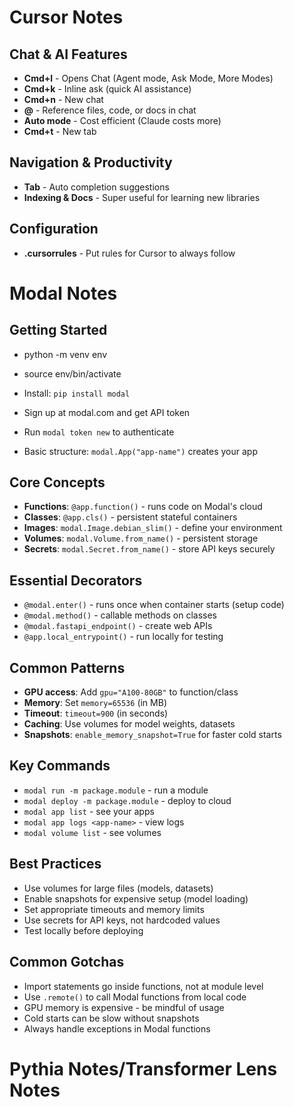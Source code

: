# Cursor Notes

## Chat & AI Features
- **Cmd+l** - Opens Chat (Agent mode, Ask Mode, More Modes)
- **Cmd+k** - Inline ask (quick AI assistance)
- **Cmd+n** - New chat
- **@** - Reference files, code, or docs in chat
- **Auto mode** - Cost efficient (Claude costs more)
- **Cmd+t** - New tab

## Navigation & Productivity
- **Tab** - Auto completion suggestions
- **Indexing & Docs** - Super useful for learning new libraries

## Configuration
- **.cursorrules** - Put rules for Cursor to always follow


# Modal Notes

## Getting Started
- python -m venv env 
- source env/bin/activate

- Install: `pip install modal`
- Sign up at modal.com and get API token
- Run `modal token new` to authenticate
- Basic structure: `modal.App("app-name")` creates your app

## Core Concepts
- **Functions**: `@app.function()` - runs code on Modal's cloud
- **Classes**: `@app.cls()` - persistent stateful containers
- **Images**: `modal.Image.debian_slim()` - define your environment
- **Volumes**: `modal.Volume.from_name()` - persistent storage
- **Secrets**: `modal.Secret.from_name()` - store API keys securely

## Essential Decorators
- `@modal.enter()` - runs once when container starts (setup code)
- `@modal.method()` - callable methods on classes
- `@modal.fastapi_endpoint()` - create web APIs
- `@app.local_entrypoint()` - run locally for testing

## Common Patterns
- **GPU access**: Add `gpu="A100-80GB"` to function/class
- **Memory**: Set `memory=65536` (in MB)
- **Timeout**: `timeout=900` (in seconds)
- **Caching**: Use volumes for model weights, datasets
- **Snapshots**: `enable_memory_snapshot=True` for faster cold starts

## Key Commands
- `modal run -m package.module` - run a module
- `modal deploy -m package.module` - deploy to cloud
- `modal app list` - see your apps
- `modal app logs <app-name>` - view logs
- `modal volume list` - see volumes

## Best Practices
- Use volumes for large files (models, datasets)
- Enable snapshots for expensive setup (model loading)
- Set appropriate timeouts and memory limits
- Use secrets for API keys, not hardcoded values
- Test locally before deploying

## Common Gotchas
- Import statements go inside functions, not at module level
- Use `.remote()` to call Modal functions from local code
- GPU memory is expensive - be mindful of usage
- Cold starts can be slow without snapshots
- Always handle exceptions in Modal functions

# Pythia Notes/Transformer Lens Notes
